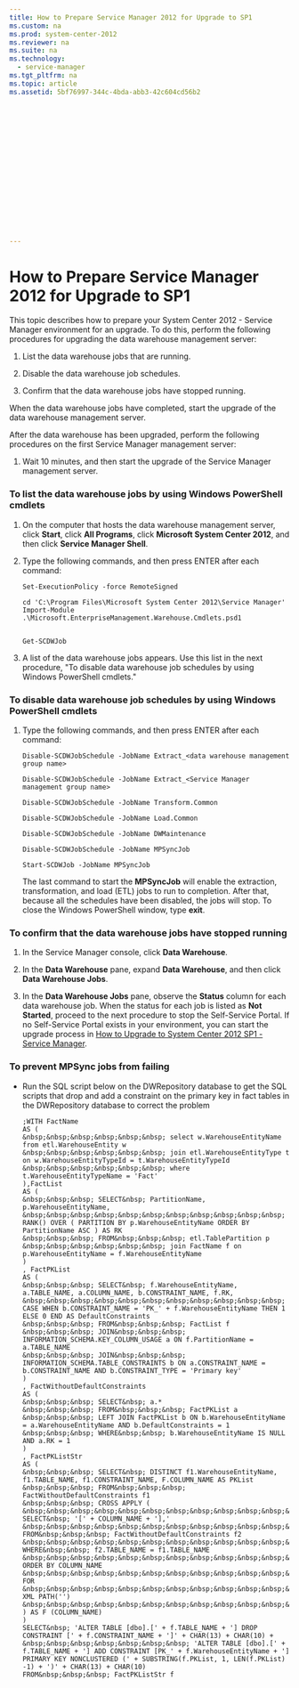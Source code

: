 ```yaml
---
title: How to Prepare Service Manager 2012 for Upgrade to SP1
ms.custom: na
ms.prod: system-center-2012
ms.reviewer: na
ms.suite: na
ms.technology: 
  - service-manager
ms.tgt_pltfrm: na
ms.topic: article
ms.assetid: 5bf76997-344c-4bda-abb3-42c604cd56b2
 

















---
```

# How to Prepare Service Manager 2012 for Upgrade to SP1
This topic describes how to prepare your System Center 2012 - Service Manager environment for an upgrade. To do this, perform the following procedures for upgrading the data warehouse management server:  
  
1.  List the data warehouse jobs that are running.  
  
2.  Disable the data warehouse job schedules.  
  
3.  Confirm that the data warehouse jobs have stopped running.  
  
 When the data warehouse jobs have completed, start the upgrade of the data warehouse management server.  
  
 After the data warehouse has been upgraded, perform the following procedures on the first Service Manager management server:  
  
1.  Wait 10 minutes, and then start the upgrade of the Service Manager management server.  
  
### To list the data warehouse jobs by using Windows PowerShell cmdlets  
  
1.  On the computer that hosts the data warehouse management server, click **Start**, click **All Programs**, click **Microsoft System Center 2012**, and then click **Service Manager Shell**.  
  
2.  Type the following commands, and then press ENTER after each command:  
  
    ```  
    Set-ExecutionPolicy -force RemoteSigned  
    ```  
  
    ```  
    cd 'C:\Program Files\Microsoft System Center 2012\Service Manager'  
    Import-Module .\Microsoft.EnterpriseManagement.Warehouse.Cmdlets.psd1  
  
    ```  
  
    ```  
    Get-SCDWJob  
    ```  
  
3.  A list of the data warehouse jobs appears. Use this list in the next procedure, "To disable data warehouse job schedules by using Windows PowerShell cmdlets."  
  
### To disable data warehouse job schedules by using Windows PowerShell cmdlets  
  
1.  Type the following commands, and then press ENTER after each command:  
  
    ```  
    Disable-SCDWJobSchedule -JobName Extract_<data warehouse management group name>  
    ```  
  
    ```  
    Disable-SCDWJobSchedule -JobName Extract_<Service Manager management group name>  
    ```  
  
    ```  
    Disable-SCDWJobSchedule -JobName Transform.Common  
    ```  
  
    ```  
    Disable-SCDWJobSchedule -JobName Load.Common  
    ```  
  
    ```  
    Disable-SCDWJobSchedule -JobName DWMaintenance  
    ```  
  
    ```  
    Disable-SCDWJobSchedule -JobName MPSyncJob  
    ```  
  
    ```  
    Start-SCDWJob -JobName MPSyncJob  
    ```  
  
     The last command to start the **MPSyncJob** will enable the extraction, transformation, and load \(ETL\) jobs to run to completion. After that, because all the schedules have been disabled, the jobs will stop. To close the Windows&nbsp;PowerShell window, type **exit**.  
  
### To confirm that the data warehouse jobs have stopped running  
  
1.  In the Service Manager console, click **Data Warehouse**.  
  
2.  In the **Data Warehouse** pane, expand **Data Warehouse**, and then click **Data Warehouse Jobs**.  
  
3.  In the **Data Warehouse Jobs** pane, observe the **Status** column for each data warehouse job. When the status for each job is listed as **Not Started**, proceed to the next procedure to stop the Self-Service Portal. If no Self-Service Portal exists in your environment, you can start the upgrade process in [How to Upgrade to System Center 2012 SP1 \- Service Manager](../../../sm/deploy/upgrade/How-to-Upgrade-to-System-Center-2012-SP1---Service-Manager.md).  
  
### To prevent MPSync jobs from failing  
  
-   Run the SQL script below on the DWRepository database to get the SQL scripts that drop and add a constraint on the primary key in fact tables in the DWRepository database to correct the problem  
  
    ```  
    ;WITH FactName  
    AS (  
    &nbsp;&nbsp;&nbsp;&nbsp;&nbsp;&nbsp; select w.WarehouseEntityName from etl.WarehouseEntity w  
    &nbsp;&nbsp;&nbsp;&nbsp;&nbsp;&nbsp; join etl.WarehouseEntityType t on w.WarehouseEntityTypeId = t.WarehouseEntityTypeId  
    &nbsp;&nbsp;&nbsp;&nbsp;&nbsp;&nbsp; where t.WarehouseEntityTypeName = 'Fact'  
    ),FactList  
    AS (  
    &nbsp;&nbsp;&nbsp; SELECT&nbsp; PartitionName, p.WarehouseEntityName,  
    &nbsp;&nbsp;&nbsp;&nbsp;&nbsp;&nbsp;&nbsp;&nbsp;&nbsp;&nbsp;&nbsp; RANK() OVER ( PARTITION BY p.WarehouseEntityName ORDER BY PartitionName ASC ) AS RK  
    &nbsp;&nbsp;&nbsp; FROM&nbsp;&nbsp;&nbsp; etl.TablePartition p  
    &nbsp;&nbsp;&nbsp;&nbsp;&nbsp;&nbsp; join FactName f on p.WarehouseEntityName = f.WarehouseEntityName  
    )  
    , FactPKList  
    AS (  
    &nbsp;&nbsp;&nbsp; SELECT&nbsp; f.WarehouseEntityName, a.TABLE_NAME, a.COLUMN_NAME, b.CONSTRAINT_NAME, f.RK,  
    &nbsp;&nbsp;&nbsp;&nbsp;&nbsp;&nbsp;&nbsp;&nbsp;&nbsp;&nbsp;&nbsp; CASE WHEN b.CONSTRAINT_NAME = 'PK_' + f.WarehouseEntityName THEN 1 ELSE 0 END AS DefaultConstraints  
    &nbsp;&nbsp;&nbsp; FROM&nbsp;&nbsp;&nbsp; FactList f  
    &nbsp;&nbsp;&nbsp; JOIN&nbsp;&nbsp;&nbsp; INFORMATION_SCHEMA.KEY_COLUMN_USAGE a ON f.PartitionName = a.TABLE_NAME  
    &nbsp;&nbsp;&nbsp; JOIN&nbsp;&nbsp;&nbsp; INFORMATION_SCHEMA.TABLE_CONSTRAINTS b ON a.CONSTRAINT_NAME = b.CONSTRAINT_NAME AND b.CONSTRAINT_TYPE = 'Primary key'  
    )  
    , FactWithoutDefaultConstraints  
    AS (  
    &nbsp;&nbsp;&nbsp; SELECT&nbsp; a.*  
    &nbsp;&nbsp;&nbsp; FROM&nbsp;&nbsp;&nbsp; FactPKList a  
    &nbsp;&nbsp;&nbsp; LEFT JOIN FactPKList b ON b.WarehouseEntityName = a.WarehouseEntityName AND b.DefaultConstraints = 1  
    &nbsp;&nbsp;&nbsp; WHERE&nbsp;&nbsp; b.WarehouseEntityName IS NULL AND a.RK = 1  
    )  
    , FactPKListStr  
    AS (  
    &nbsp;&nbsp;&nbsp; SELECT&nbsp; DISTINCT f1.WarehouseEntityName, f1.TABLE_NAME, f1.CONSTRAINT_NAME, F.COLUMN_NAME AS PKList  
    &nbsp;&nbsp;&nbsp; FROM&nbsp;&nbsp;&nbsp; FactWithoutDefaultConstraints f1  
    &nbsp;&nbsp;&nbsp; CROSS APPLY (  
    &nbsp;&nbsp;&nbsp;&nbsp;&nbsp;&nbsp;&nbsp;&nbsp;&nbsp;&nbsp;&nbsp;&nbsp;&nbsp;&nbsp;&nbsp;&nbsp;&nbsp;&nbsp;&nbsp; SELECT&nbsp; '[' + COLUMN_NAME + '],'  
    &nbsp;&nbsp;&nbsp;&nbsp;&nbsp;&nbsp;&nbsp;&nbsp;&nbsp;&nbsp;&nbsp;&nbsp;&nbsp;&nbsp;&nbsp;&nbsp;&nbsp;&nbsp;&nbsp; FROM&nbsp;&nbsp;&nbsp; FactWithoutDefaultConstraints f2  
    &nbsp;&nbsp;&nbsp;&nbsp;&nbsp;&nbsp;&nbsp;&nbsp;&nbsp;&nbsp;&nbsp;&nbsp;&nbsp;&nbsp;&nbsp;&nbsp;&nbsp;&nbsp;&nbsp; WHERE&nbsp;&nbsp; f2.TABLE_NAME = f1.TABLE_NAME  
    &nbsp;&nbsp;&nbsp;&nbsp;&nbsp;&nbsp;&nbsp;&nbsp;&nbsp;&nbsp;&nbsp;&nbsp;&nbsp;&nbsp;&nbsp;&nbsp;&nbsp;&nbsp;&nbsp; ORDER BY COLUMN_NAME  
    &nbsp;&nbsp;&nbsp;&nbsp;&nbsp;&nbsp;&nbsp;&nbsp;&nbsp;&nbsp;&nbsp;&nbsp;&nbsp;&nbsp;&nbsp; FOR  
    &nbsp;&nbsp;&nbsp;&nbsp;&nbsp;&nbsp;&nbsp;&nbsp;&nbsp;&nbsp;&nbsp;&nbsp;&nbsp;&nbsp;&nbsp;&nbsp;&nbsp;&nbsp; XML PATH('')  
    &nbsp;&nbsp;&nbsp;&nbsp;&nbsp;&nbsp;&nbsp;&nbsp;&nbsp;&nbsp;&nbsp;&nbsp;&nbsp;&nbsp;&nbsp; ) AS F (COLUMN_NAME)  
    )  
    SELECT&nbsp; 'ALTER TABLE [dbo].[' + f.TABLE_NAME + '] DROP CONSTRAINT [' + f.CONSTRAINT_NAME + ']' + CHAR(13) + CHAR(10) +  
    &nbsp;&nbsp;&nbsp;&nbsp;&nbsp;&nbsp;&nbsp; 'ALTER TABLE [dbo].[' + f.TABLE_NAME + '] ADD CONSTRAINT [PK_' + f.WarehouseEntityName + '] PRIMARY KEY NONCLUSTERED (' + SUBSTRING(f.PKList, 1, LEN(f.PKList) -1) + ')' + CHAR(13) + CHAR(10)  
    FROM&nbsp;&nbsp;&nbsp; FactPKListStr f  
  
    ```
